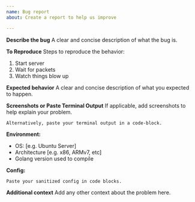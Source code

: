```yaml
---
name: Bug report
about: Create a report to help us improve

---
```


**Describe the bug**
A clear and concise description of what the bug is.

**To Reproduce**
Steps to reproduce the behavior:
1. Start server
2. Wait for packets
3. Watch things blow up


**Expected behavior**
A clear and concise description of what you expected to happen.

**Screenshots or Paste Terminal Output**
If applicable, add screenshots to help explain your problem.
```
Alternatively, paste your terminal output in a code-block.
```

**Environment:**
 - OS: [e.g. Ubuntu Server]
 - Architecture [e.g. x86, ARMv7, etc]
 - Golang version used to compile


**Config:**
```
Paste your sanitized config in code blocks.
```


**Additional context**
Add any other context about the problem here.
